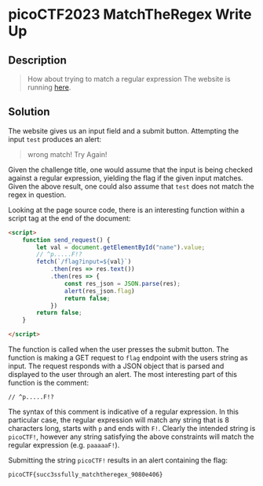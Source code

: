 # picoCTF2023 MatchTheRegex Write Up

## Description

> How about trying to match a regular expression The website is running [here](http://saturn.picoctf.net:51596/).

## Solution

The website gives us an input field and a submit button. Attempting the input `test` produces an alert:

> wrong match! Try Again!

Given the challenge title, one would assume that the input is being checked against a regular expression, yielding the flag if the given input matches. Given the above result, one could also assume that `test` does not match the regex in question.

Looking at the page source code, there is an interesting function within a script tag at the end of the document:

```html
<script>
	function send_request() {
		let val = document.getElementById("name").value;
		// ^p.....F!?
		fetch(`/flag?input=${val}`)
			.then(res => res.text())
			.then(res => {
				const res_json = JSON.parse(res);
				alert(res_json.flag)
				return false;
			})
		return false;
	}

</script>
```

The function is called when the user presses the submit button. The function is making a GET request to `flag` endpoint with the users string as input. The request responds with a JSON object that is parsed and displayed to the user through an alert. The most interesting part of this function is the comment:

```
// ^p.....F!?
```

The syntax of this comment is indicative of a regular expression. In this particular case, the regular expression will match any string that is 8 characters long, starts with `p`  and ends with `F!`. Clearly the intended string is `picoCTF!`, however any string satisfying the above constraints will match the regular expression (e.g. `paaaaaF!`).

Submitting the string `picoCTF!` results in an alert containing the flag:

```
picoCTF{succ3ssfully_matchtheregex_9080e406}
```




